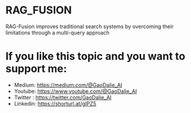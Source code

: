 # RAG_FUSION
RAG-Fusion improves traditional search systems by overcoming their limitations through a multi-query approach

# If you like this topic and you want to support me:

- Medium: https://medium.com/@GaoDalie_AI
- Youtube: https://www.youtube.com/@GaoDalie_AI
- Twitter : https://twitter.com/GaoDalie_AI
- Linkedin: https://shorturl.at/gIPZ5
